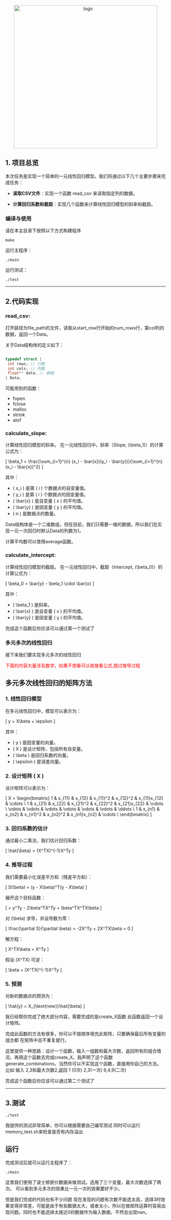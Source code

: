 <div align="center">
  <img src="https://cdn.xyxsw.site/hdu-cs-wiki%20full.svg" alt="logo" width="450rem" height="450rem"/>
</div>

## 1. 项目总览

本次任务是实现一个简单的一元线性回归模型。我们将通过以下几个主要步骤来完成任务：

* **读取CSV文件**：实现一个函数 read_csv 来读取指定列的数据。

* **计算回归系数和截距**：实现几个函数来计算线性回归模型的斜率和截距。

### 编译与使用

请在本主目录下按照以下方式构建程序

    make
运行主程序：

    ./main
运行测试：

    ./test

***

## 2.代码实现

### read_csv:

打开路径为file_path的文件，读取从start_row行开始的num_rows行，第col列的数据，返回一个Data。

关于Data结构体的定义如下：

```c

typedef struct {
 int rows; // 行数
 int cols; // 列数
 float** data; // 数据
} Data;

```
可能用到的函数：

* fopen
* fclose
* malloc
* strtok
* atof

### calculate_slope:

计算线性回归模型的斜率。
在一元线性回归中，斜率（Slope, \(\beta_1\)）的计算公式为：

\[
\beta_1 = \frac{\sum_{i=1}^{n} (x_i - \bar{x})(y_i - \bar{y})}{\sum_{i=1}^{n} (x_i - \bar{x})^2}
\]

其中：
- \( x_i \) 是第 \( i \) 个数据点的自变量值。
- \( y_i \) 是第 \( i \) 个数据点的因变量值。
- \( \bar{x} \) 是自变量 \( x \) 的平均值。
- \( \bar{y} \) 是因变量 \( y \) 的平均值。
- \( n \) 是数据点的数量。

Data结构体是一个二维数组，但在目前，我们只需要一维的数据，所以我们在实现一元一次回归时默认Data的列数为1。

计算平均数可以使用average函数。

### calculate_intercept:

计算线性回归模型的截距。
在一元线性回归中，截距（Intercept, \(\beta_0\)）的计算公式为：

\[
\beta_0 = \bar{y} - \beta_1 \cdot \bar{x}
\]

其中：
- \( \beta_1 \) 是斜率。
- \( \bar{x} \) 是自变量 \( x \) 的平均值。
- \( \bar{y} \) 是因变量 \( y \) 的平均值。

完成这个函数后你应该可以通过第一个测试了

### 多元多次的线性回归

接下来我们要实现多元多次的线性回归

 <span style="color: red;">下面的内容大量涉及数学，如果不想看可以直接看公式,跳过推导过程</span>

## 多元多次线性回归的矩阵方法

### 1. 线性回归模型

在多元线性回归中，模型可以表示为：

\[ 
y = X\beta + \epsilon 
\]

其中：
- \( y \) 是因变量的向量。
- \( X \) 是设计矩阵，包括所有自变量。
- \( \beta \) 是回归系数的向量。
- \( \epsilon \) 是误差向量。

### 2. 设计矩阵 \( X \)

设计矩阵可以表示为：

\[
X = \begin{bmatrix}
1 & x_{11} & x_{12} & x_{11}^2 & x_{12}^2 & x_{11}x_{12} & \cdots \\
1 & x_{21} & x_{22} & x_{21}^2 & x_{22}^2 & x_{21}x_{22} & \cdots \\
\vdots & \vdots & \vdots & \vdots & \vdots & \vdots & \ddots \\
1 & x_{n1} & x_{n2} & x_{n1}^2 & x_{n2}^2 & x_{n1}x_{n2} & \cdots \\
\end{bmatrix}
\]

### 3. 回归系数的估计

通过最小二乘法，我们估计回归系数：

\[
\hat{\beta} = (X^TX)^{-1}X^Ty
\]

### 4. 推导过程

我们需要最小化误差平方和（残差平方和）：

\[
S(\beta) = (y - X\beta)^T(y - X\beta)
\]

展开这个目标函数：

\[
= y^Ty - 2\beta^TX^Ty + \beta^TX^TX\beta
\]

对 \(\beta\) 求导，并设导数为零：

\[
\frac{\partial S}{\partial \beta} = -2X^Ty + 2X^TX\beta = 0
\]

解方程：

\[
X^TX\beta = X^Ty
\]

假设 \(X^TX\) 可逆：

\[
\beta = (X^TX)^{-1}X^Ty
\]

### 5. 预测

对新的数据点的预测为：

\[
\hat{y} = X_{\text{new}}\hat{\beta}
\]


我已经帮你完成了绝大部分内容，需要完成的是create_X函数
此函数返回一个设计矩阵。

完成此函数的方法有很多，你可以不按顺序填充此矩阵，只要确保最后所有变量的组合都
在矩阵中且不重复就行。

这里提供一种思路：设计一个函数，输入一组数和最大次数，返回所有的组合情况，再用这个函数去完成create_X。我声明了这个函数generate_combinations，当然你可以不实现这个函数，直接用你自己的方法。
比如 输入 2,3和最大次数2,返回
1 (0次)
2,3(一次)
6,4,9(二次)


完成这个函数后你应该可以通过第二个测试了
***

## 3.测试


    ./test

我提供的测试非常简单，你可以根据需要自己编写测试
同时可以运行memory_test.sh来检查是否有内存溢出

## 运行

完成测试后就可以运行主程序了：

    ./main

这里我们使用了波士顿房价数据来做测试。选用了三个变量，最大次数选择了两次。
可以看到多元多次的效果比一元一次的效果要好不少。

但是我们完成的代码也有不少问题
现在发现的问题有次数不能选太高，选择3时效果变得非常差，可能是由于有些数据太大，或者太小，所以在做矩阵运算时容易出现问题。同时也不能选择太接近0的数据作为输入数据，不然会出现nan。